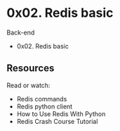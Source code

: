 0x02. Redis basic
===========

Back-end
- 0x02. Redis basic


Resources
---------

Read or watch:

- Redis commands
- Redis python client
- How to Use Redis With Python
- Redis Crash Course Tutorial
